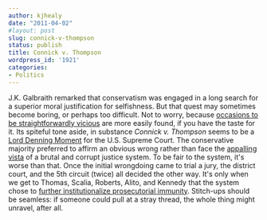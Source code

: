 ```yaml
---
author: kjhealy
date: "2011-04-02"
#layout: post
slug: connick-v-thompson
status: publish
title: Connick v. Thompson
wordpress_id: '1921'
categories:
- Politics
---
```


J.K. Galbraith remarked that conservatism was engaged in a long search for a superior moral justification for selfishness. But that quest may sometimes become boring, or perhaps too difficult. Not to worry, because [occasions to be straightforwardly vicious](http://www.slate.com/id/2290036/) are more easily found, if you have the taste for it. Its spiteful tone aside, in substance *Connick v. Thompson* seems to be a [Lord Denning Moment](http://www.kieranhealy.org/blog/archives/2003/04/17/state-sponsored-terror/) for the U.S. Supreme Court. The conservative majority preferred to affirm an obvious wrong rather than face the [appalling vista](http://en.wikipedia.org/wiki/Birmingham_Six#Charges_against_police_and_prison_officers) of a brutal and corrupt justice system. To be fair to the system, it's worse than that. Once the initial wrongdoing came to trial a jury, the district court, and the 5th circuit (twice) all decided the other way. It's only when we get to Thomas, Scalia, Roberts, Alito, and Kennedy that the system chose to [further institutionalize prosecutorial immunity](http://prospect.org/cs/articles?article=the_impunity_of_the_roberts_court). Stitch-ups should be seamless: if someone could pull at a stray thread, the whole thing might unravel, after all.
